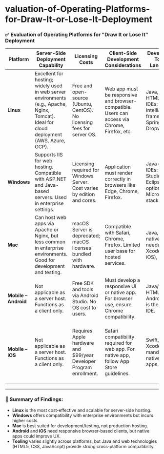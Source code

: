 # valuation-of-Operating-Platforms-for-Draw-It-or-Lose-It-Deployment
### ✅ **Evaluation of Operating Platforms for "Draw It or Lose It" Deployment**

| Platform             | Server-Side Deployment Capability                                                                                                          | Licensing Costs                                                          | Client-Side Development Considerations                                                        | Development Tools & Languages                                                    | Team & Licensing Impact                                                       |
| -------------------- | ------------------------------------------------------------------------------------------------------------------------------------------ | ------------------------------------------------------------------------ | --------------------------------------------------------------------------------------------- | -------------------------------------------------------------------------------- | ----------------------------------------------------------------------------- |
| **Linux**            | Excellent for hosting; widely used in web server environments (e.g., Apache, Nginx, Tomcat). Ideal for cloud deployment (AWS, Azure, GCP). | Free and open-source (Ubuntu, CentOS). No licensing fees for server OS.  | Web app must be responsive and browser-compatible. Users can access via Chrome, Firefox, etc. | Java, HTML/CSS/JS; IDEs: Eclipse, IntelliJ; frameworks: Spring Boot, Dropwizard. | No OS cost. Teams need moderate Linux CLI skills. Many tools are open-source. |
| **Windows**          | Supports IIS for web hosting. Compatible with ASP.NET and Java-based servers. Used in enterprise settings.                                 | Licensing required for Windows Server. Cost varies by edition and cores. | Application must render correctly in browsers like Edge, Chrome, Firefox.                     | Java or C#; IDEs: Visual Studio, Eclipse; optional Microsoft stack tools.        | Licensing adds cost. Familiarity with Microsoft ecosystem needed.             |
| **Mac**              | Can host web apps via Apache or Nginx, but less common in enterprise environments. Good for development and testing.                       | macOS Server is deprecated; macOS licenses bundled with hardware.        | Compatible with Safari, Chrome, Firefox. Limited user base for hosted services.               | Java, Swift (if native needed); IDEs: Xcode (for iOS), IntelliJ.                 | Good for iOS testing. May require dedicated Apple hardware.                   |
| **Mobile – Android** | Not applicable as a server host. Functions as a client only.                                                                               | Free SDK and tools via Android Studio. No OS cost to users.              | Must develop a responsive UI or native app. For browser use, ensure Chrome compatibility.     | Java/Kotlin, HTML5; Android Studio is the primary IDE.                           | Single Android developer team sufficient. Minimal licensing.                  |
| **Mobile – iOS**     | Not applicable as a server host. Functions as a client only.                                                                               | Requires Apple hardware and \$99/year Developer Program enrollment.      | Safari compatibility required for web app. For native app, follow App Store guidelines.       | Swift, HTML5; Xcode IDE is mandatory for native iOS apps.                        | Requires at least one macOS-based developer system. Apple dev license needed. |

---

### 📌 Summary of Findings:

* **Linux** is the most cost-effective and scalable for server-side hosting.
* **Windows** offers compatibility with enterprise environments but incurs higher costs.
* **Mac** is best suited for development/testing, not production hosting.
* **Android** and **iOS** need responsive browser-based clients, but native apps could improve UX.
* **Tooling** varies slightly across platforms, but Java and web technologies (HTML5, CSS, JavaScript) provide strong cross-platform compatibility.
